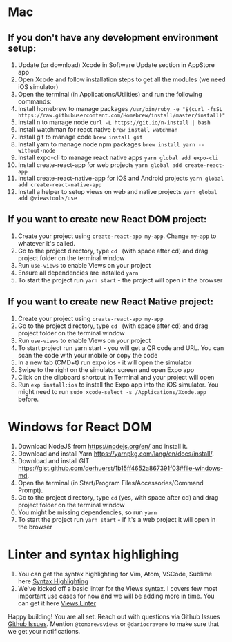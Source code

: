 # Mac

## If you don't have any development environment setup:

1. Update (or download) Xcode in Software Update section in AppStore app
2. Open Xcode and follow installation steps to get all the modules (we need iOS simulator)
3. Open the terminal (in Applications/Utilities) and run the following commands:
4. Install homebrew to manage packages
`/usr/bin/ruby -e "$(curl -fsSL https://raw.githubusercontent.com/Homebrew/install/master/install)"`
5. Install n to manage node
`curl -L https://git.io/n-install | bash`
6. Install watchman for react native
`brew install watchman`
7. Install git to manage code
`brew install git`
8. Install yarn to manage node npm packages
`brew install yarn --without-node`
9. Install expo-cli to manage react native apps
`yarn global add expo-cli`
10. Install create-react-app for web projects
`yarn global add create-react-app`
11. Install create-react-native-app for iOS and Android projects
`yarn global add create-react-native-app`
12. Install a helper to setup views on web and native projects
`yarn global add @viewstools/use`

## If you want to create new React DOM project:
1. Create your project using `create-react-app my-app`. Change `my-app` to whatever it's called.
2. Go to the project directory, type `cd ` (with space after cd) and drag project folder on the terminal window
3. Run `use-views` to enable Views on your project
4. Ensure all dependencies are installed `yarn`
5. To start the project run `yarn start` - the project will open in the browser 

## If you want to create new React Native project:
1. Create your project using `create-react-app my-app`
2. Go to the project directory, type `cd ` (with space after cd) and drag project folder on the terminal window
3. Run `use-views` to enable Views on your project
4. To start project run yarn start - you will get a QR code and URL. You can scan the code with your mobile or copy the code
5. In a new tab (CMD+t) run expo ios - it will open the simulator
6. Swipe to the right on the simulator screen and open Expo app
7. Click on the clipboard shortcut in Terminal and your project will open
8. Run `exp install:ios` to install the Expo app into the iOS simulator. You might need to run `sudo xcode-select -s /Applications/Xcode.app` before.

# Windows for React DOM

1.  Download NodeJS from https://nodejs.org/en/ and install it.
2.  Download and install Yarn https://yarnpkg.com/lang/en/docs/install/.
3.  Download and install GIT https://gist.github.com/derhuerst/1b15ff4652a867391f03#file-windows-md.
4.  Open the terminal (in Start/Program Files/Accessories/Command Prompt).
5.  Go to the project directory, type `cd` (yes, with space after cd) and drag project folder on the terminal window
6.  You might be missing dependencies, so run `yarn`
7.  To start the project run `yarn start` - if it's a web project it will open in the browser

# Linter and syntax highlighing

1. You can get the syntax highlighting for Vim, Atom, VSCode, Sublime here [Syntax Highlighting](./SyntaxHighlighing/README.md)
2. We've kicked off a basic linter for the Views syntax. I covers few most important use cases for now and we will be adding more in time. You can get it here [Views Linter](https://marketplace.visualstudio.com/items?itemName=uxtemple.views-lsp)

Happy building! You are all set.
Reach out with questions via Github Issues [Github Issues](https://github.com/viewstools/docs/issues).
Mention `@tombrewsviews` or `@dariocravero` to make sure that we get your notifications.